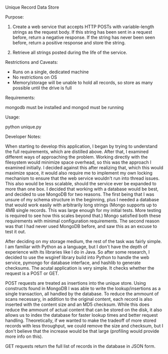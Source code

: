 Unique Record Data Store

Purpose:

1) Create a web service that accepts HTTP POSTs with variable-length strings as the request body. If this string has been sent in a request before, return a negative response. If the string has never been seen before, return a positive response and store the string.

2) Retrieve all strings posted during the life of the service.

Restrictions and Caveats:

- Runs on a single, dedicated machine
- No restrictions on OS
- Memory/storage will be unable to hold all records, so store as many possible until the drive is full

Requirements:

mongodb must be installed and mongod must be running

Usage:

python unique.py

Developer Notes:

When starting to develop this application, I began by trying to understand the full requirements, which are distilled above. After that, I examined different ways of approaching the problem. Working directly with the filesystem would minimize space overhead, so this was the approach I examined initially. I decided against this after realizing that, which this would maximize space, it would also require me to implement my own locking mechanism to ensure that the web service wouldn't run into thread issues. This also would be less scalable, should the service ever be expanded to more than one box. I decided that working with a database would be best, and decided to use MongoDB for two reasons. The first being that I was unsure of my schema structure in the beginning, plus I needed a database that would work easily with arbitrarily long strings (Mongo supports up to 4MB single records. This was large enough for my initial tests. More testing is required to see how this scales beyond that.) Mongo satisfied both these requirements with minimal configuration requirements. The second reason was that I had never used MongoDB before, and saw this as an excuse to test it out.

After deciding on my storage medium, the rest of the task was fairly simple. I am familiar with Python as a language, but I don't have the depth of experience with its libraries like I do in Java. So after some research, I decided to use the wsgiref library build into Python to handle the web service, pymongo for database interface, and hashlib to generate checksums. The acutal application is very simple. It checks whether the request is a POST or GET. 

POST requests are treated as insertions into the unique store. Using constructs found in MongoDB I was able to write the lookup/insertions as a single transaction, all handled by the database. To reduce the ammount of scans necessary, in addition to the original content, each record is also inserted with the content size and an MD5 checksum. While this does reduce the ammount of actual content that can be stored on the disk, it also allows us to index the database for faster lookup times and better request handling. Theoretically, if we wanted to make the tradeoff of more stored records with less throughput, we could remove the size and checksum, but I don't believe that the increase would be that large (profiling would provide more info on this).

GET requests return the full list of records in the database in JSON form.

